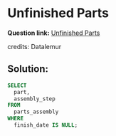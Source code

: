 # Unfinished Parts

**Question link:** [Unfinished Parts](https://datalemur.com/questions/tesla-unfinished-parts)

credits: Datalemur

## Solution:
```sql
SELECT
  part,
  assembly_step
FROM
  parts_assembly
WHERE
  finish_date IS NULL;
```